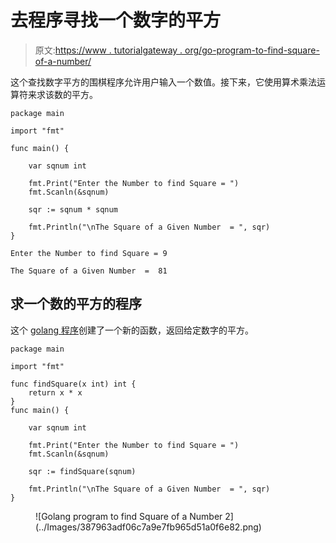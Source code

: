 # 去程序寻找一个数字的平方

> 原文:[https://www . tutorialgateway . org/go-program-to-find-square-of-a-number/](https://www.tutorialgateway.org/go-program-to-find-square-of-a-number/)

这个查找数字平方的围棋程序允许用户输入一个数值。接下来，它使用算术乘法运算符来求该数的平方。

```
package main

import "fmt"

func main() {

    var sqnum int

    fmt.Print("Enter the Number to find Square = ")
    fmt.Scanln(&sqnum)

    sqr := sqnum * sqnum

    fmt.Println("\nThe Square of a Given Number  = ", sqr)
}
```

```
Enter the Number to find Square = 9

The Square of a Given Number  =  81
```

## 求一个数的平方的程序

这个 [golang 程序](https://www.tutorialgateway.org/go-programs/)创建了一个新的函数，返回给定数字的平方。

```
package main

import "fmt"

func findSquare(x int) int {
    return x * x
}
func main() {

    var sqnum int

    fmt.Print("Enter the Number to find Square = ")
    fmt.Scanln(&sqnum)

    sqr := findSquare(sqnum)

    fmt.Println("\nThe Square of a Given Number  = ", sqr)
}
```

<figure class="wp-block-image size-large">![Golang program to find Square of a Number 2](../Images/387963adf06c7a9e7fb965d51a0f6e82.png)</figure>